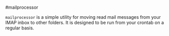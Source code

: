 #mailprocessor

`mailprocessor` is a simple utility for moving read mail messages from your IMAP inbox to other folders. It is designed to be run from your crontab on a regular basis.
